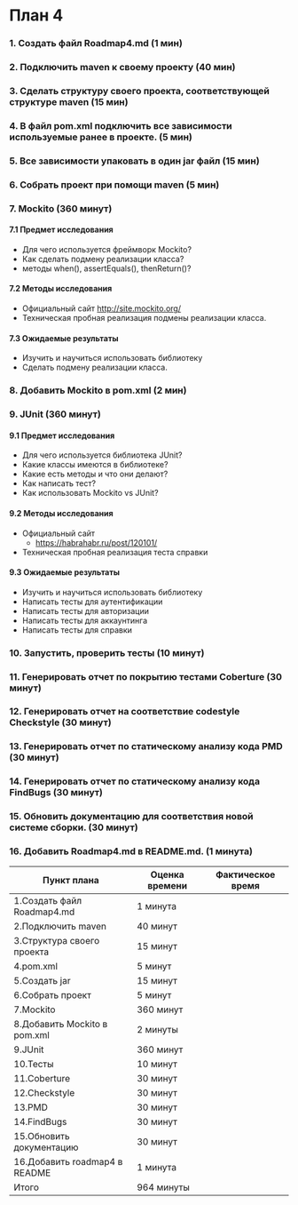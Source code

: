 # План 4

### 1. Создать файл Roadmap4.md (1 мин)
### 2. Подключить maven к своему проекту (40 мин)
### 3. Сделать структуру своего проекта, соответствующей структуре maven (15 мин)
### 4. В файл pom.xml подключить все зависимости используемые ранее в проекте. (5 мин) 
### 5. Все зависимости упаковать в один jar файл (15 мин)
### 6. Собрать проект при помощи maven (5 мин)
### 7. Mockito (360 минут)
#### 7.1 Предмет исследования
  - Для чего используется фреймворк Mockito?
  - Как сделать подмену реализации класса?
  - методы when(), assertEquals(), thenReturn()?
#### 7.2 Методы исследования
  - Официальный сайт http://site.mockito.org/
  - Техническая пробная реализация подмены реализации класса.
#### 7.3 Ожидаемые результаты
  - Изучить и научиться использовать библиотеку
  - Сделать подмену реализации класса.
### 8. Добавить Mockito в pom.xml (2 мин)
### 9. JUnit (360 минут)
#### 9.1 Предмет исследования
  - Для чего используется библиотека JUnit?
  - Какие классы имеются в библиотеке? 
  - Какие есть методы и что они делают?
  - Как написать тест?
  - Как использовать Mockito vs JUnit?
#### 9.2 Методы исследования
  - Официальный сайт
	- https://habrahabr.ru/post/120101/
  - Техническая пробная реализация теста справки
#### 9.3 Ожидаемые результаты
  - Изучить и научиться использовать библиотеку
  - Написать тесты для аутентификации
  - Написать тесты для авторизации
  - Написать тесты для аккаунтинга
  - Написать тесты для справки
### 10. Запустить, проверить тесты (10 минут)
### 11. Генерировать отчет по покрытию тестами Coberture (30 минут)
### 12. Генерировать отчет на соответствие codestyle Checkstyle (30 минут)
### 13. Генерировать отчет по статическому анализу кода PMD (30 минут)
### 14. Генерировать отчет по статическому анализу кода FindBugs (30 минут)
### 15. Обновить документацию для соответствия новой системе сборки. (30 минут)
### 16. Добавить Roadmap4.md в README.md. (1 минута)

| Пункт плана                         | Оценка времени                | Фактическое время        |
|-------------------------------------|-------------------------------|--------------------------|
| 1.Создать файл Roadmap4.md          |  1 минута                     |       	                 |
| 2.Подключить maven                  |  40 минут                     | 	                 |
| 3.Структура своего проекта          |  15 минут                     |       	                 |
| 4.pom.xml                           |  5 минут                      |       	                 |
| 5.Создать jar		              |  15 минут                     |	                         |
| 6.Собрать проект                    |  5 минут                      |       	                 |
| 7.Mockito                           |  360 минут                    | 	                 |
| 8.Добавить Mockito в pom.xml        |  2 минуты                     |                          |
| 9.JUnit                             |  360 минут                    |                          |
| 10.Тесты                            |  10 минут                     |     	                 |
| 11.Coberture                        |  30 минут                     |  	                 |
| 12.Checkstyle                       |  30 минут                     |                          |
| 13.PMD                              |  30 минут                     |                          |
| 14.FindBugs                         |  30 минут                     |                          |
| 15.Обновить документацию            |  30 минут                     |                          |
| 16.Добавить roadmap4 в README       |  1 минута                     |                          |
| Итого                               |  964 минуты		      |       			 |
